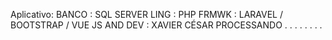 Aplicativo:
BANCO : SQL SERVER
LING : PHP 
FRMWK : LARAVEL / BOOTSTRAP / VUE JS AND
DEV : XAVIER CÉSAR
PROCESSANDO . . . . . . . .

